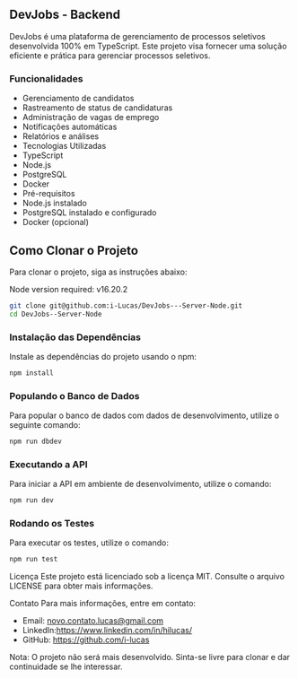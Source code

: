 ## DevJobs - Backend

DevJobs é uma plataforma de gerenciamento de processos seletivos desenvolvida 100% em TypeScript.
Este projeto visa fornecer uma solução eficiente e prática para gerenciar processos seletivos.

### Funcionalidades

* Gerenciamento de candidatos
* Rastreamento de status de candidaturas
* Administração de vagas de emprego
* Notificações automáticas
* Relatórios e análises
* Tecnologias Utilizadas
* TypeScript
* Node.js
* PostgreSQL
* Docker
* Pré-requisitos
* Node.js instalado
* PostgreSQL instalado e configurado
* Docker (opcional)

## Como Clonar o Projeto
Para clonar o projeto, siga as instruções abaixo:

Node version required: v16.20.2

```bash
git clone git@github.com:i-Lucas/DevJobs---Server-Node.git
cd DevJobs--Server-Node
```

### Instalação das Dependências
Instale as dependências do projeto usando o npm:

```bash
npm install
```

### Populando o Banco de Dados
Para popular o banco de dados com dados de desenvolvimento, utilize o seguinte comando:

```bash
npm run dbdev
````

### Executando a API
Para iniciar a API em ambiente de desenvolvimento, utilize o comando:

```bash
npm run dev
```

### Rodando os Testes
Para executar os testes, utilize o comando:

```bash
npm run test
````

Licença
Este projeto está licenciado sob a licença MIT. Consulte o arquivo LICENSE para obter mais informações.

Contato
Para mais informações, entre em contato:

* Email: novo.contato.lucas@gmail.com
* LinkedIn:https://www.linkedin.com/in/hilucas/
* GitHub: https://github.com/i-lucas

Nota: O projeto não será mais desenvolvido. Sinta-se livre para clonar e dar continuidade se lhe interessar.
